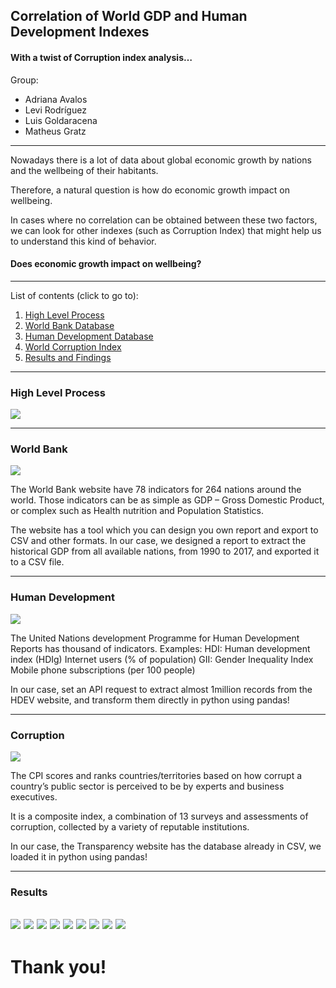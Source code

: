 ## Correlation of World GDP and Human Development Indexes
#### With a twist of Corruption index analysis…


Group:
- Adriana Avalos
- Levi Rodríguez
- Luis Goldaracena
- Matheus Gratz

---

Nowadays there is a lot of data about global economic growth by nations and the wellbeing of their habitants. 

Therefore, a natural question is how do economic growth impact on wellbeing. 

In cases where no correlation can be obtained between these two factors, we can look for other indexes (such as Corruption Index) that might help us to understand this kind of behavior.

#### Does economic growth impact on wellbeing?
---
List of contents (click to go to):

1. [High Level Process](#process)
2. [World Bank Database](#worldbank)
3. [Human Development Database](#hdev)
4. [World Corruption Index](#corruption)
5. [Results and Findings](#results)

---

### High Level Process <a name="process"></a>
![](images/process.png)

---

### World Bank <a name="worldbank"></a>
![](images/worldbank.png)

The World Bank website have 78 indicators for 264 nations around the world. Those indicators can be as simple as GDP – Gross Domestic Product, or complex such as Health nutrition and Population Statistics.

The website has a tool which you can design you own report and export to CSV and other formats.
In our case, we designed a report to extract the historical GDP from all available nations, from 1990 to 2017, and exported it to a CSV file.

---

### Human Development <a name="hdev"></a>
![](images/hudev.png)

The United Nations development Programme for Human Development Reports has thousand of indicators. 
Examples:
HDI: Human development index (HDIg)
Internet users (% of population)
GII: Gender Inequality Index
Mobile phone subscriptions (per 100 people)

In our case, set an API request to extract almost 1million records from the HDEV website, and transform them directly in python using pandas!

---

### Corruption <a name="corruption"></a>
![](images/corruption.png)

The CPI scores and ranks countries/territories based on how corrupt a country’s public sector is perceived to be by experts and business executives. 

It is a composite index, a combination of 13 surveys and assessments of corruption, collected by a variety of reputable institutions.

In our case, the Transparency website has the database already in CSV, we loaded it in python using pandas!

---

### Results <a name="results"></a>
![](images/Slide1.png)
![](images/Slide2.png)
![](images/Slide3.png)
![](images/Slide4.png)
![](images/Slide5.png)
![](images/Slide6.png)
![](images/Slide7.png)
![](images/Slide8.png)
![](images/Slide9.png)
---
# Thank you!